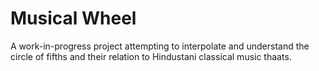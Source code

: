 # Musical Wheel


A work-in-progress project attempting to interpolate and understand the circle of fifths and their relation to Hindustani classical music thaats. 